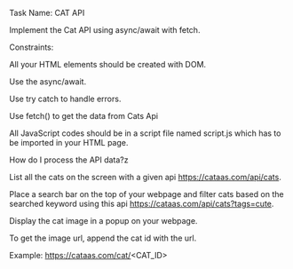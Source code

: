 Task Name: CAT API 



Implement the Cat API using async/await with fetch.



Constraints:

All your HTML elements should be created with DOM.

Use the async/await.

Use try catch to handle errors.

Use fetch() to get the data from Cats Api

All JavaScript codes should be in a script file named script.js which has to be imported in your HTML page.



How do I process the API data?z

List all the cats on the screen with a given api https://cataas.com/api/cats.

Place a search bar on the top of your webpage and filter cats based on the searched keyword using this api https://cataas.com/api/cats?tags=cute.

Display the cat image in a popup on your webpage.

To get the image url, append the cat id with the url. 

Example: https://cataas.com/cat/<CAT_ID>
